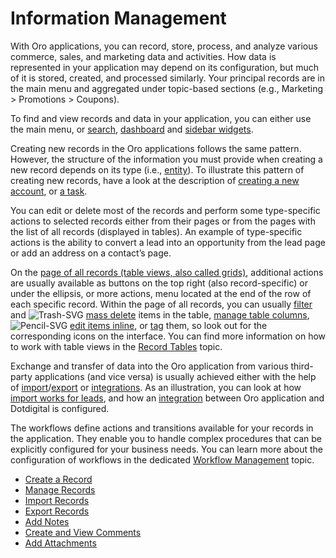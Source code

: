 <a id="user-guide-data-management-basics-entities"></a>
<!-- adjust for OroCommerce -->

# Information Management

With Oro applications, you can record, store, process, and analyze various commerce, sales, and marketing data and activities. How data is represented in your application may depend on its configuration, but much of it is stored, created, and processed similarly. Your principal records are in the main menu and aggregated under topic-based sections (e.g., Marketing > Promotions > Coupons).

To find and view records and data in your application, you can either use the main menu, or [search](../../../concept-guides/catalog-promotions/search/index.md#user-guide-getting-started-search), [dashboard](../../dashboards/dashboards.md#user-guide-dashboards) and [sidebar widgets](../navigation/sidebar-panel.md#user-guide-navigation-sidebar-panel).

Creating new records in the Oro applications follows the same pattern. However, the structure of the information you must provide when creating a new record depends on its type (i.e., [entity](../../system/entities/index.md#admin-guide-entity-interface)). To illustrate this pattern of creating new records, have a look at the description of [creating a new account](../../customers/accounts/create.md#user-guide-accounts-create), or [a task](../../activities/tasks/create-tasks.md#doc-activities-tasks-actions-add-detailed).

You can edit or delete most of the records and perform some type-specific actions to selected records either from their pages or from the pages with the list of all records (displayed in tables). An example of type-specific actions is the ability to convert a lead into an opportunity from the lead page or add an address on a contact’s page.

On the [page of all records (table views, also called grids)](../navigation/record-tables.md#doc-grids), additional actions are usually available as buttons on the top right (also record-specific) or under the ellipsis, or more actions, menu located at the end of the row of each specific record. Within the page of all records, you can usually <i class="fa fa-filter fa-lg" aria-hidden="true"></i> [filter](../navigation/record-tables.md#doc-grids-actions-filters) and ![Trash-SVG](_themes/sphinx_rtd_theme/static/svg-icons/trash.svg) [mass delete](manage-records/index.md#doc-grids-actions-records-delete-multiple) items in the table, <i class="fa fa-cog fa-lg" aria-hidden="true"></i> [manage table columns](../navigation/record-tables.md#doc-grids-actions-change-table), ![Pencil-SVG](_themes/sphinx_rtd_theme/static/svg-icons/pencil.svg) [edit items inline](manage-records/index.md#doc-grids-actions-records-edit-inline), or [tag](../../system/tags-management/index.md#admin-guide-tag-management) them, so look out for the corresponding icons on the interface. You can find more information on how to work with table views in the [Record Tables](../navigation/record-tables.md#doc-grids) topic.

Exchange and transfer of data into the Oro application from various third-party applications (and vice versa) is usually achieved either with the help of [import](import.md#import-records)/[export](export.md#export-records) or [integrations](../../system/integrations/index.md#user-guide-integrations). As an illustration, you can look at how [import works for leads](../../sales/leads/index.md#user-guide-system-channel-entities-leads), and how an [integration](../../system/integrations/dotdigital/index.md#user-guide-dotmailer-overview) between Oro application and Dotdigital is configured.

The workflows define actions and transitions available for your records in the application. They enable you to handle complex procedures that can be explicitly configured for your business needs. You can learn more about the configuration of workflows in the dedicated [Workflow Management](../../system/workflows/index.md#doc-system-workflow-management) topic.

* [Create a Record](create-record.md)
* [Manage Records](manage-records/index.md)
* [Import Records](import.md)
* [Export Records](export.md)
* [Add Notes](notes.md)
* [Create and View Comments](comments.md)
* [Add Attachments](attachments.md)

<!-- fa-bars = fa-navicon -->
<!-- Ic Tiles is used as Set As Default in saved views, and as tiles in display layout options -->
<!-- IcPencil refers to Rename in Commerce and Inline Editing in CRM -->
<!-- Check mark in the square. -->
<!-- SortDesc is also used as drop-down arrow -->
<!-- A -->
<!-- B -->
<!-- C -->
<!-- D -->
<!-- E -->
<!-- F -->
<!-- G -->
<!-- H -->
<!-- I -->
<!-- L -->
<!-- M -->
<!-- P -->
<!-- R -->
<!-- S -->
<!-- T -->
<!-- U -->
<!-- Z -->
